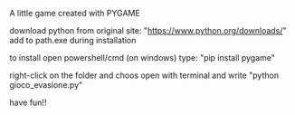 A little game created with PYGAME



download python from original site: "https://www.python.org/downloads/"
add to path.exe during installation


to install open powershell/cmd (on windows)
type: "pip install pygame"

right-click on the folder and choos open with terminal
and write "python gioco_evasione.py"


have fun!!
